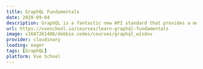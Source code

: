 ```yaml
---
title: GraphQL Fundamentals
date: 2020-09-04
description: GraphQL is a fantastic new API standard that provides a more efficient, powerful, and flexible alternative to REST. In this course, you'll learn the fundamentals of GraphQL.
url: https://vueschool.io/courses/learn-graphql-fundamentals
image: v1607261486/debbie.codes/courses/graphql_wisdxv
provider: cloudinary
loading: eager
tags: [GraphQL]
platform: Vue School
---
```

